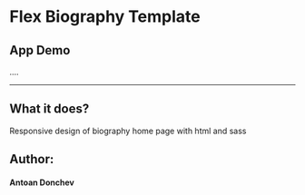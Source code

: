 <h1>Flex Biography Template</h1>

<h2>App Demo</h2>
....
<hr>

<h2>What it does?</h2>

<p> Responsive design of biography home page with html and sass</p>

<h2> Author: </h2>
<h4>Antoan Donchev</h4>
